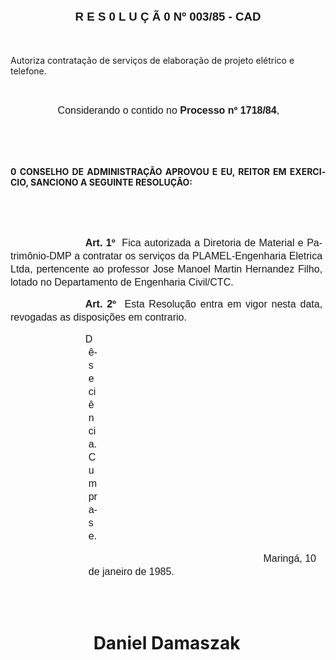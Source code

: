 <body lang=PT-BR style='tab-interval:35.4pt'>

<div class=Section1>

<p class=MsoNormal align=center style='margin-bottom:37.8pt;text-align:center'><b><span
style='font-size:14.0pt;mso-bidi-font-size:10.0pt;font-family:Arial'>R E S 0 L
U Ç Ã 0 Nº 003/85 - CAD<o:p></o:p></span></b></p>

<p class=MsoBodyTextIndent2>Autoriza contratação de serviços de elaboração de
projeto elétrico e telefone.</p>

<p class=MsoNormal style='text-indent:2.0cm'><span style='font-size:12.0pt;
mso-bidi-font-size:10.0pt;font-family:Arial'><![if !supportEmptyParas]>&nbsp;<![endif]><o:p></o:p></span></p>

<p class=MsoNormal style='text-indent:2.0cm'><span style='font-size:12.0pt;
mso-bidi-font-size:10.0pt;font-family:Arial'>Considerando o contido no <b>Processo
nº 1718/84</b>,<o:p></o:p></span></p>

<p class=MsoNormal style='line-height:150%'><span style='font-size:12.0pt;
mso-bidi-font-size:10.0pt;font-family:Arial'><![if !supportEmptyParas]>&nbsp;<![endif]><o:p></o:p></span></p>

<p class=MsoBodyTextIndent><b><![if !supportEmptyParas]>&nbsp;<![endif]><o:p></o:p></b></p>

<p class=MsoBodyTextIndent style='text-align:justify'><b>0 CONSELHO DE
ADMINISTRAÇÃO APROVOU E EU, REITOR EM EXERCICIO, SANCIONO A SEGUINTE RESOLUÇÃO:<o:p></o:p></b></p>

<p class=MsoNormal style='margin-right:3.7pt;text-align:justify;text-indent:
89.85pt'><b><span style='font-size:12.0pt;mso-bidi-font-size:10.0pt;font-family:
Arial'><![if !supportEmptyParas]>&nbsp;<![endif]><o:p></o:p></span></b></p>

<p class=MsoNormal style='margin-right:3.7pt;text-align:justify;text-indent:
89.85pt'><b><span style='font-size:12.0pt;mso-bidi-font-size:10.0pt;font-family:
Arial'><![if !supportEmptyParas]>&nbsp;<![endif]><o:p></o:p></span></b></p>

<p class=MsoNormal style='margin-right:3.7pt;text-align:justify;text-indent:
89.85pt;line-height:150%'><b><span style='font-size:12.0pt;mso-bidi-font-size:
10.0pt;font-family:Arial'>Art. 1º </span></b><span style='font-size:12.0pt;
mso-bidi-font-size:10.0pt;font-family:Arial'><span style="mso-spacerun:
yes"> </span>Fica autorizada a Diretoria de Material e Patrimônio-DMP a
contratar os serviços da PLAMEL-Engenharia Eletrica Ltda, pertencente ao
professor Jose Manoel Martin Hernandez Filho, lotado no Departamento de
Engenharia Civil/CTC.<o:p></o:p></span></p>

<p class=MsoNormal style='margin-right:3.7pt;text-align:justify;text-indent:
89.85pt;line-height:150%'><b><span style='font-size:12.0pt;mso-bidi-font-size:
10.0pt;font-family:Arial'>Art. 2º</span></b><span style='font-size:12.0pt;
mso-bidi-font-size:10.0pt;font-family:Arial'><span style="mso-spacerun: yes"> 
</span>Esta Resolução entra em vigor nesta data, revo­gadas as disposições em
contrario.<o:p></o:p></span></p>

<p class=MsoNormal style='margin-top:0cm;margin-right:273.6pt;margin-bottom:
0cm;margin-left:93.55pt;margin-bottom:.0001pt;text-indent:-3.7pt;line-height:
150%'><span style='font-size:12.0pt;mso-bidi-font-size:10.0pt;font-family:Arial'>Dê-se
ciência. Cumpra-se.<o:p></o:p></span></p>

<p class=MsoNormal style='margin-top:10.8pt;margin-right:2.45pt;margin-bottom:
39.6pt;margin-left:93.6pt;text-indent:-3.6pt;line-height:150%'><span
style='font-size:12.0pt;mso-bidi-font-size:10.0pt;font-family:Arial'><span
style='mso-tab-count:7'>                                                                </span>Maringá,
10 de janeiro de 1985.<o:p></o:p></span></p>

<h1 style='margin-left:0cm'><span style="mso-spacerun:
yes">                                                                                               
</span>Daniel Damaszak</h1>

</div>

</body>
